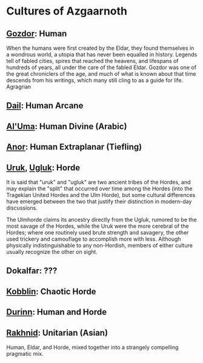 # Cultures of Azgaarnoth

## [Gozdor](Gozdor.md): Human

When the humans were first created by the Eldar, they found themselves in a wondrous world, a utopia that has never been equalled in history. Legends tell of fabled cities, spires that reached the heavens, and lifespans of hundreds of years, all under the care of the fabled Eldar. Gozdor was one of the great chroniclers of the age, and much of what is known about that time descends from his writings, which many still cling to as a guide for life. Agragrian

## [Dail](Dail.md): Human Arcane

## [Al'Uma](AlUma.md): Human Divine (Arabic)

## [Anor](Anor.md): Human Extraplanar (Tiefling)

## [Uruk](Uruk.md), [Ugluk](Ugluk.md): Horde

It is said that "uruk" and "ugluk" are two ancient tribes of the Hordes, and may explain the "split" that occurred over time among the Hordes (into the Tragekian United Hordes and the Ulm Horde), but some cultural differences have emerged between the two that justify their distinction in modern-day discussions.

The Ulmhorde claims its ancestry directly from the Ugluk, rumored to be the most savage of the Hordes, while the Uruk were the more cerebral of the Hordes; where one routinely used brute strength and savagery, the other used trickery and camouflage to accomplish more with less. Although physically indistinguishable to any non-Hordish, members of either culture usually recognize the other on sight.

## Dokalfar: ???

## [Kobblin](Kobblin.md): Chaotic Horde

## [Durinn](Durinn.md): Human and Horde

## [Rakhnid](Rakhnid.md): Unitarian (Asian)
Human, Eldar, and Horde, mixed together into a strangely compelling pragmatic mix.

